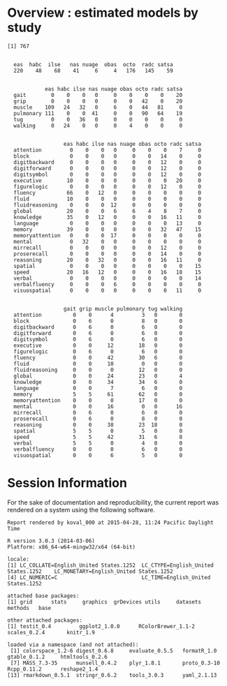 # Overview : estimated models by study



<!--  Set the working directory to the repository's base directory; this assumes the report is nested inside of two directories.-->


<!-- Set the report-wide options, and point to the external code file. -->


<!-- Load the sources.  Suppress the output when loading sources. --> 


<!-- Load 'sourced' R files.  Suppress the output when loading packages. --> 


<!-- Load any Global functions and variables declared in the R file.  Suppress the output. --> 


<!-- Declare any global functions specific to a Rmd output.  Suppress the output. --> 


<!-- Load the datasets.   -->


<!-- Tweak the datasets.   -->


<!-- Frequency counts   -->

```
[1] 767
```

```

  eas  habc  ilse   nas nuage  obas  octo  radc satsa 
  220    48    68    41     6     4   176   145    59 
```

```
           
            eas habc ilse nas nuage obas octo radc satsa
  gait        0    0    0   0     0    0    0    0    20
  grip        0    0    0   0     0    0   42    0    20
  muscle    109   24   32   0     6    0   44   81     0
  pulmonary 111    0    0  41     0    0   90   64    19
  tug         0    0   36   0     0    0    0    0     0
  walking     0   24    0   0     0    4    0    0     0
```

```
                 
                  eas habc ilse nas nuage obas octo radc satsa
  attention         0    0    0   0     0    0    0    7     0
  block             0    0    0   0     0    0   14    0     0
  digitbackward     0    0    0   0     0    0   12    0     0
  digitforward      0    0    0   0     0    0   12    0     0
  digitsymbol       0    0    0   0     0    0   12    0     0
  executive        10    0    0   0     0    0    0   20     0
  figurelogic       0    0    0   0     0    0   12    0     0
  fluency          66    0   12   0     0    0    0    0     0
  fluid            10    0    0   0     0    0    0    0     0
  fluidreasoning    0    0    0  12     0    0    0    0     0
  global           20    0    0   6     6    4    8    7     0
  knowledge        35    0   12   0     0    0   16   11     0
  language          0    0    0   0     0    0    0   13     0
  memory           39    0    0   0     0    0   32   47    15
  memoryattention   0    0    0  17     0    0    0    0     0
  mental            0   32    0   0     0    0    0    0     0
  mirrecall         0    0    0   0     0    0   12    0     0
  proserecall       0    0    0   0     0    0   14    0     0
  reasoning        20    0   32   0     0    0   16   11     0
  spatial           0    0    0   0     0    0    0    0    15
  speed            20   16   12   0     0    0   16   18    15
  verbal            0    0    0   0     0    0    0    0    14
  verbalfluency     0    0    0   6     0    0    0    0     0
  visuospatial      0    0    0   0     0    0    0   11     0
```

```
                 
                  gait grip muscle pulmonary tug walking
  attention          0    0      4         3   0       0
  block              0    6      0         8   0       0
  digitbackward      0    6      0         6   0       0
  digitforward       0    6      0         6   0       0
  digitsymbol        0    6      0         6   0       0
  executive          0    0     12        18   0       0
  figurelogic        0    6      0         6   0       0
  fluency            0    0     42        30   6       0
  fluid              0    0     10         0   0       0
  fluidreasoning     0    0      0        12   0       0
  global             0    0     24        23   0       4
  knowledge          0    0     34        34   6       0
  language           0    0      7         6   0       0
  memory             5    5     61        62   0       0
  memoryattention    0    0      0        17   0       0
  mental             0    0     16         0   0      16
  mirrecall          0    6      0         6   0       0
  proserecall        0    6      0         8   0       0
  reasoning          0    0     38        23  18       0
  spatial            5    5      0         5   0       0
  speed              5    5     42        31   6       8
  verbal             5    5      0         4   0       0
  verbalfluency      0    0      0         6   0       0
  visuospatial       0    0      6         5   0       0
```





# Session Information
For the sake of documentation and reproducibility, the current report was rendered on a system using the following software.


```
Report rendered by koval_000 at 2015-04-28, 11:24 Pacific Daylight Time
```

```
R version 3.0.3 (2014-03-06)
Platform: x86_64-w64-mingw32/x64 (64-bit)

locale:
[1] LC_COLLATE=English_United States.1252  LC_CTYPE=English_United States.1252    LC_MONETARY=English_United States.1252
[4] LC_NUMERIC=C                           LC_TIME=English_United States.1252    

attached base packages:
[1] grid      stats     graphics  grDevices utils     datasets  methods   base     

other attached packages:
[1] testit_0.4         ggplot2_1.0.0      RColorBrewer_1.1-2 scales_0.2.4       knitr_1.9         

loaded via a namespace (and not attached):
 [1] colorspace_1.2-6 digest_0.6.8     evaluate_0.5.5   formatR_1.0      gtable_0.1.2     htmltools_0.2.6 
 [7] MASS_7.3-35      munsell_0.4.2    plyr_1.8.1       proto_0.3-10     Rcpp_0.11.2      reshape2_1.4    
[13] rmarkdown_0.5.1  stringr_0.6.2    tools_3.0.3      yaml_2.1.13     
```
